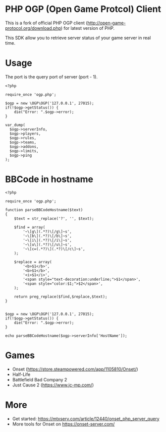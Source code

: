 # PHP OGP (Open Game Protcol) Client

This is a fork of official PHP OGP client (http://open-game-protocol.org/download.php) for latest version of PHP.

This SDK allow you to retrieve server status of your game server in real time.

# Usage

The port is the query port of server (port - 1).

```
<?php

require_once 'ogp.php';

$ogp = new \OGP\OGP('127.0.0.1', 27015);
if(!$ogp->getStatus()) {
    die("Error: ".$ogp->error);
}

var_dump(
  $ogp->serverInfo,
  $ogp->players,
  $ogp->rules,
  $ogp->teams,
  $ogp->addons,
  $ogp->limits,
  $ogp->ping
);
```

# BBCode in hostname

```
<?php

require_once 'ogp.php';

function parseBBCodeHostname($text)
{
    $text = str_replace('?', '', $text);

    $find = array(
        '~\[g\](.*?)\[/g\]~s',
        '~\[b\](.*?)\[/b\]~s',
        '~\[i\](.*?)\[/i\]~s',
        '~\[u\](.*?)\[/u\]~s',
        '~\[c=(.*?)\](.*?)\[/c\]~s',
    );
    
    $replace = array(
        '<b>$1</b>',
        '<b>$1</b>',
        '<i>$1</i>',
        '<span style="text-decoration:underline;">$1</span>',
        '<span style="color:$1;">$2</span>',
    );
    
    return preg_replace($find,$replace,$text);
}


$ogp = new \OGP\OGP('127.0.0.1', 27015);
if(!$ogp->getStatus()) {
    die("Error: ".$ogp->error);
}

echo parseBBCodeHostname($ogp->serverInfo['HostName']);
```
# Games

* Onset (https://store.steampowered.com/app/1105810/Onset/)
* Half-Life
* Battlefield Bad Company 2
* Just Cause 2 (https://www.jc-mp.com/)

# More

* Get started: https://mtxserv.com/article/12440/onset_php_server_query
* More tools for Onset on https://onset-server.com/

